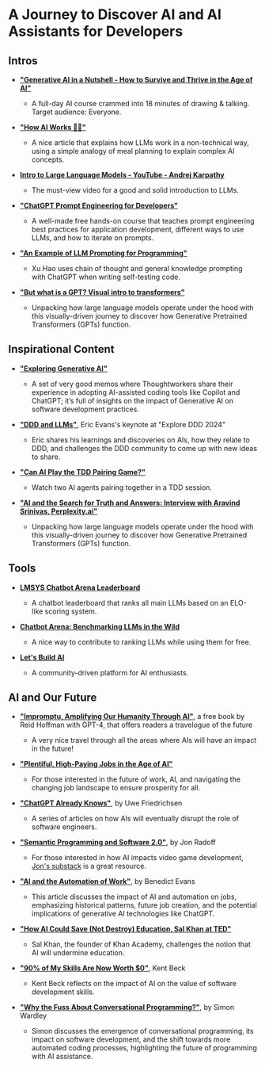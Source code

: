 # A Journey to Discover AI and AI Assistants for Developers

## Intros

- **["Generative AI in a Nutshell - How to Survive and Thrive in the Age of AI"](https://www.youtube.com/watch?v=2IK3DFHRFfw)**
  - A full-day AI course crammed into 18 minutes of drawing & talking. Target audience: Everyone.

- **["How AI Works 🤖🔎"](https://www.zaxis.page/p/how-ai-works)**
  - A nice article that explains how LLMs work in a non-technical way, using a simple analogy of meal planning to explain complex AI concepts.

- **[Intro to Large Language Models - YouTube - Andrej Karpathy](https://www.youtube.com/watch?v=zjkBMFhNj_g)**
  - The must-view video for a good and solid introduction to LLMs.

- **["ChatGPT Prompt Engineering for Developers"](https://www.deeplearning.ai/short-courses/chatgpt-prompt-engineering-for-developers/)**
  - A well-made free hands-on course that teaches prompt engineering best practices for application development, different ways to use LLMs, and how to iterate on prompts.

- **["An Example of LLM Prompting for Programming"](https://martinfowler.com/articles/2023-chatgpt-xu-hao.html)**
  - Xu Hao uses chain of thought and general knowledge prompting with ChatGPT when writing self-testing code.

- **["But what is a GPT? Visual intro to transformers"](https://www.youtube.com/watch?v=wjZofJX0v4M)**
  - Unpacking how large language models operate under the hood with this visually-driven journey to discover how Generative Pretrained Transformers (GPTs) function.


## Inspirational Content

- **["Exploring Generative AI"](https://martinfowler.com/articles/exploring-gen-ai.html)**
  - A set of very good memos where Thoughtworkers share their experience in adopting AI-assisted coding tools like Copilot and ChatGPT; it’s full of insights on the impact of Generative AI on software development practices.

- **["DDD and LLMs"](https://www.youtube.com/watch?v=Tll_suxZluk)**, Eric Evans's keynote at "Explore DDD 2024"
  - Eric shares his learnings and discoveries on AIs, how they relate to DDD, and challenges the DDD community to come up with new ideas to share.

- **["Can AI Play the TDD Pairing Game?"](https://www.mechanical-orchard.com/post/can-ai-play-the-tdd-pairing-game)**
  - Watch two AI agents pairing together in a TDD session.

- **["AI and the Search for Truth and Answers: Interview with Aravind Srinivas, Perplexity.ai"](https://www.youtube.com/watch?v=TTjEr7TFcmQ)**
  - Unpacking how large language models operate under the hood with this visually-driven journey to discover how Generative Pretrained Transformers (GPTs) function.

## Tools

- **[LMSYS Chatbot Arena Leaderboard](https://huggingface.co/spaces/lmsys/chatbot-arena-leaderboard)**
  - A chatbot leaderboard that ranks all main LLMs based on an ELO-like scoring system.

- **[Chatbot Arena: Benchmarking LLMs in the Wild](https://chat.lmsys.org/)**
  - A nice way to contribute to ranking LLMs while using them for free.

- **[Let's Build AI](https://letsbuild.ai)**
  - A community-driven platform for AI enthusiasts.

## AI and Our Future

- **["Impromptu, Amplifying Our Humanity Through AI"](https://www.impromptubook.com/)**, a free book by Reid Hoffman with GPT-4, that offers readers a travelogue of the future
	- A very nice travel through all the areas where AIs will have an impact in the future!

- **["Plentiful, High-Paying Jobs in the Age of AI"](https://www.noahpinion.blog/p/plentiful-high-paying-jobs-in-the)**
  - For those interested in the future of work, AI, and navigating the changing job landscape to ensure prosperity for all.

- **["ChatGPT Already Knows"](https://www.ufried.com/blog/chatgpt_already_knows/)**, by Uwe Friedrichsen
  - A series of articles on how AIs will eventually disrupt the role of software engineers.

- **["Semantic Programming and Software 2.0"](https://meditations.metavert.io/p/semantic-programming-and-software)**, by Jon Radoff
  - For those interested in how AI impacts video game development, [Jon's substack](https://meditations.metavert.io/) is a great resource.

- **["AI and the Automation of Work"](https://www.ben-evans.com/benedictevans/2023/7/2/working-with-ai)**, by Benedict Evans
  - This article discusses the impact of AI and automation on jobs, emphasizing historical patterns, future job creation, and the potential implications of generative AI technologies like ChatGPT.

- **["How AI Could Save (Not Destroy) Education, Sal Khan at TED"](https://www.youtube.com/watch?v=hJP5GqnTrNo)**
	- Sal Khan, the founder of Khan Academy, challenges the notion that AI will undermine education.

- **["90% of My Skills Are Now Worth $0"](https://tidyfirst.substack.com/p/90-of-my-skills-are-now-worth-0)**, Kent Beck
	- Kent Beck reflects on the impact of AI on the value of software development skills.

- **["Why the Fuss About Conversational Programming?"](https://swardley.medium.com/why-the-fuss-about-conversational-programming-60c8d1908237)**, by Simon Wardley
  - Simon discusses the emergence of conversational programming, its impact on software development, and the shift towards more automated coding processes, highlighting the future of programming with AI assistance.
